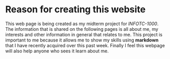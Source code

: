 # Reason for creating this website

This web page is being created as my midterm project for _INFOTC-1000_.
The information that is shared on the following pages is all about me, 
my interests and other information in general that relates to me.
This project is important to me because it allows me to show my skills
using **markdown** that I have recently acquired over this past week.
Finally I feel this webpage will also help anyone who sees it learn about me.


